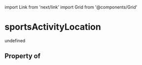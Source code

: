 import Link from 'next/link'
import Grid from '@components/Grid'

# sportsActivityLocation

undefined

## Property of



